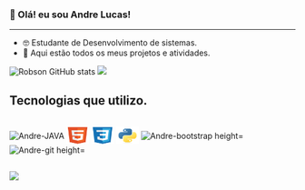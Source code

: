### 👋 Olá! eu sou Andre Lucas! 
***

* 🤓 Estudante de Desenvolvimento de sistemas.
* 📁 Aqui estão todos os meus projetos e atividades.



![Robson GitHub stats](https://github-readme-stats.vercel.app/api?username=Shitus-menta&show_icons=true&theme=dracula&card_width=400px)
<img height="195px" src="https://github-readme-stats.vercel.app/api/top-langs/?username=Shitus-menta&layout=compact&langs_count=7&theme=dracula"/>

## Tecnologias que utilizo.

<div style="display: inline_block"><br>
  <img align="center" alt="Andre-JAVA" height="30" width="40" src="https://cdn.jsdelivr.net/gh/devicons/devicon/icons/java/java-original-wordmark.svg" />
  <img align="center" alt="Andre-HTML" height="30" width="40" src="https://raw.githubusercontent.com/devicons/devicon/master/icons/html5/html5-original.svg">
  <img align="center" alt="Andre-CSS" height="30" width="40" src="https://raw.githubusercontent.com/devicons/devicon/master/icons/css3/css3-original.svg">
  <img align="center" alt="Andre-Python" height="30" width="40" src="https://raw.githubusercontent.com/devicons/devicon/master/icons/python/python-original.svg">
  <img align="center" alt="Andre-bootstrap height="30" width="40" src="https://cdn.jsdelivr.net/gh/devicons/devicon/icons/bootstrap/bootstrap-original.svg"/>
  <img align="center" alt="Andre-git height="30" width="40" src="https://cdn.jsdelivr.net/gh/devicons/devicon/icons/git/git-plain.svg" />
  
</div>
  
  ##
 
<div> 
  <a href = "mailto:robsoncppaiva@gmail.com"><img src="https://img.shields.io/badge/-Gmail-%23333?style=for-the-badge&logo=gmail&logoColor=white" target="_blank"></a>
 
</div>
